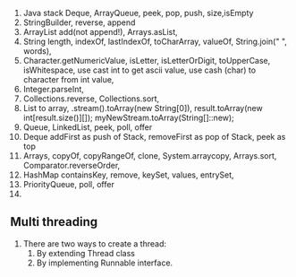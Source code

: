 1. Java stack Deque, ArrayQueue, peek, pop, push, size,isEmpty
1. StringBuilder, reverse, append
1. ArrayList add(not append!), Arrays.asList,
2. String length, indexOf, lastIndexOf, toCharArray, valueOf, String.join(" ", words),
3. Character.getNumericValue, isLetter, isLetterOrDigit, toUpperCase, isWhitespace, use cast int to get ascii value, use cash (char) to character from int value,
4. Integer.parseInt,
5. Collections.reverse, Collections.sort,
6. List to array, .stream().toArray(new String[0]), result.toArray(new int[result.size()][]); myNewStream.toArray(String[]::new);
7. Queue, LinkedList, peek, poll, offer
8. Deque addFirst as push of Stack, removeFirst as pop of Stack, peek as top
9. Arrays, copyOf, copyRangeOf, clone, System.arraycopy, Arrays.sort, Comparator.reverseOrder, 
10. HashMap containsKey, remove, keySet, values, entrySet,
11. PriorityQueue, poll, offer
12. 
## Multi threading
1. There are two ways to create a thread:
   1. By extending Thread class
   1. By implementing Runnable interface.
